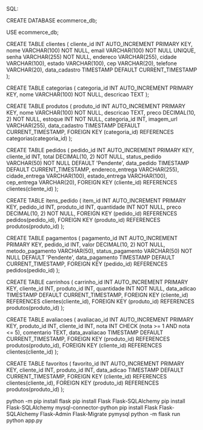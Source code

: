 
SQL:

CREATE DATABASE ecommerce_db;

USE ecommerce_db;

CREATE TABLE clientes ( cliente_id INT AUTO_INCREMENT PRIMARY KEY, nome VARCHAR(100) NOT NULL, email VARCHAR(100) NOT NULL UNIQUE, senha VARCHAR(255) NOT NULL, endereco VARCHAR(255), cidade VARCHAR(100), estado VARCHAR(100), cep VARCHAR(20), telefone VARCHAR(20), data_cadastro TIMESTAMP DEFAULT CURRENT_TIMESTAMP );

CREATE TABLE categorias ( categoria_id INT AUTO_INCREMENT PRIMARY KEY, nome VARCHAR(100) NOT NULL, descricao TEXT );

CREATE TABLE produtos ( produto_id INT AUTO_INCREMENT PRIMARY KEY, nome VARCHAR(100) NOT NULL, descricao TEXT, preco DECIMAL(10, 2) NOT NULL, estoque INT NOT NULL, categoria_id INT, imagem_url VARCHAR(255), data_cadastro TIMESTAMP DEFAULT CURRENT_TIMESTAMP, FOREIGN KEY (categoria_id) REFERENCES categorias(categoria_id) );

CREATE TABLE pedidos ( pedido_id INT AUTO_INCREMENT PRIMARY KEY, cliente_id INT, total DECIMAL(10, 2) NOT NULL, status_pedido VARCHAR(50) NOT NULL DEFAULT 'Pendente', data_pedido TIMESTAMP DEFAULT CURRENT_TIMESTAMP, endereco_entrega VARCHAR(255), cidade_entrega VARCHAR(100), estado_entrega VARCHAR(100), cep_entrega VARCHAR(20), FOREIGN KEY (cliente_id) REFERENCES clientes(cliente_id) );

CREATE TABLE itens_pedido ( item_id INT AUTO_INCREMENT PRIMARY KEY, pedido_id INT, produto_id INT, quantidade INT NOT NULL, preco DECIMAL(10, 2) NOT NULL, FOREIGN KEY (pedido_id) REFERENCES pedidos(pedido_id), FOREIGN KEY (produto_id) REFERENCES produtos(produto_id) );

CREATE TABLE pagamentos ( pagamento_id INT AUTO_INCREMENT PRIMARY KEY, pedido_id INT, valor DECIMAL(10, 2) NOT NULL, metodo_pagamento VARCHAR(50), status_pagamento VARCHAR(50) NOT NULL DEFAULT 'Pendente', data_pagamento TIMESTAMP DEFAULT CURRENT_TIMESTAMP, FOREIGN KEY (pedido_id) REFERENCES pedidos(pedido_id) );

CREATE TABLE carrinhos ( carrinho_id INT AUTO_INCREMENT PRIMARY KEY, cliente_id INT, produto_id INT, quantidade INT NOT NULL, data_adicao TIMESTAMP DEFAULT CURRENT_TIMESTAMP, FOREIGN KEY (cliente_id) REFERENCES clientes(cliente_id), FOREIGN KEY (produto_id) REFERENCES produtos(produto_id) );

CREATE TABLE avaliacoes ( avaliacao_id INT AUTO_INCREMENT PRIMARY KEY, produto_id INT, cliente_id INT, nota INT CHECK (nota >= 1 AND nota <= 5), comentario TEXT, data_avaliacao TIMESTAMP DEFAULT CURRENT_TIMESTAMP, FOREIGN KEY (produto_id) REFERENCES produtos(produto_id), FOREIGN KEY (cliente_id) REFERENCES clientes(cliente_id) );

CREATE TABLE favoritos ( favorito_id INT AUTO_INCREMENT PRIMARY KEY, cliente_id INT, produto_id INT, data_adicao TIMESTAMP DEFAULT CURRENT_TIMESTAMP, FOREIGN KEY (cliente_id) REFERENCES clientes(cliente_id), FOREIGN KEY (produto_id) REFERENCES produtos(produto_id) );


python -m pip install flask
pip install Flask Flask-SQLAlchemy
pip install Flask-SQLAlchemy mysql-connector-python
pip install Flask Flask-SQLAlchemy Flask-Admin Flask-Migrate pymysql
python -m flask run
python app.py
